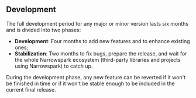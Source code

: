 ## Development
The full development period for any major or minor version lasts six months and is divided into two phases:

* **Development**: Four months to add new features and to enhance existing ones;
* **Stabilization**: Two months to fix bugs, prepare the release, and wait for the whole Narrowspark ecosystem (third-party libraries and projects using Narrowspark) to catch up.

During the development phase, any new feature can be reverted if it won't be finished in time or if it won't be stable enough to be included in the current final release.

